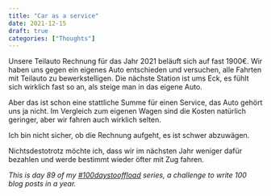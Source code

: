 ```yaml
---
title: "Car as a service"
date: 2021-12-15
draft: true
categories: ["Thoughts"]
---
```

Unsere Teilauto Rechnung für das Jahr 2021 beläuft sich auf fast 1900€. Wir haben uns gegen ein eigenes Auto entschieden und versuchen, alle Fahrten mit Teilauto zu bewerkstelligen. Die nächste Station ist ums Eck, es fühlt sich wirklich fast so an, als steige man in das eigene Auto.

Aber das ist schon eine stattliche Summe für einen Service, das Auto gehört uns ja nicht. Im Vergleich zum eigenen Wagen sind die Kosten natürlich geringer, aber wir fahren auch wirklich selten.

Ich bin nicht sicher, ob die Rechnung aufgeht, es ist schwer abzuwägen.

Nichtsdestotrotz möchte ich, dass wir im nächsten Jahr weniger dafür bezahlen und werde bestimmt wieder öfter mit Zug fahren.

_This is day 89 of my [#100daystooffload](https://100daystooffload.com/) series, a challenge to write 100 blog posts in a year._